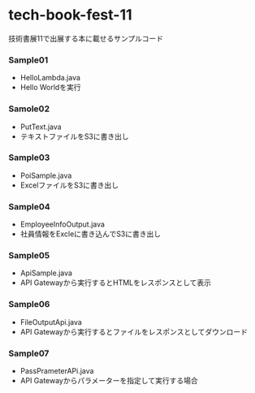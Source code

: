 # tech-book-fest-11
技術書展11で出展する本に載せるサンプルコード


### Sample01
- HelloLambda.java
- Hello Worldを実行

### Samole02
- PutText.java
- テキストファイルをS3に書き出し

### Sample03
- PoiSample.java
- ExcelファイルをS3に書き出し

### Sample04
- EmployeeInfoOutput.java
- 社員情報をExcleに書き込んでS3に書き出し

### Sample05
- ApiSample.java
- API Gatewayから実行するとHTMLをレスポンスとして表示

### Sample06
- FileOutputApi.java
- API Gatewayから実行するとファイルをレスポンスとしてダウンロード

### Sample07
- PassPrameterAPi.java
- API Gatewayからパラメーターを指定して実行する場合




